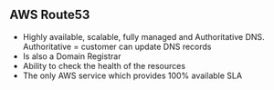 ## AWS Route53

- Highly available, scalable, fully managed and Authoritative DNS. Authoritative = customer can update DNS records
- Is also a Domain Registrar
- Ability to check the health of the resources
- The only AWS service which provides 100% available SLA